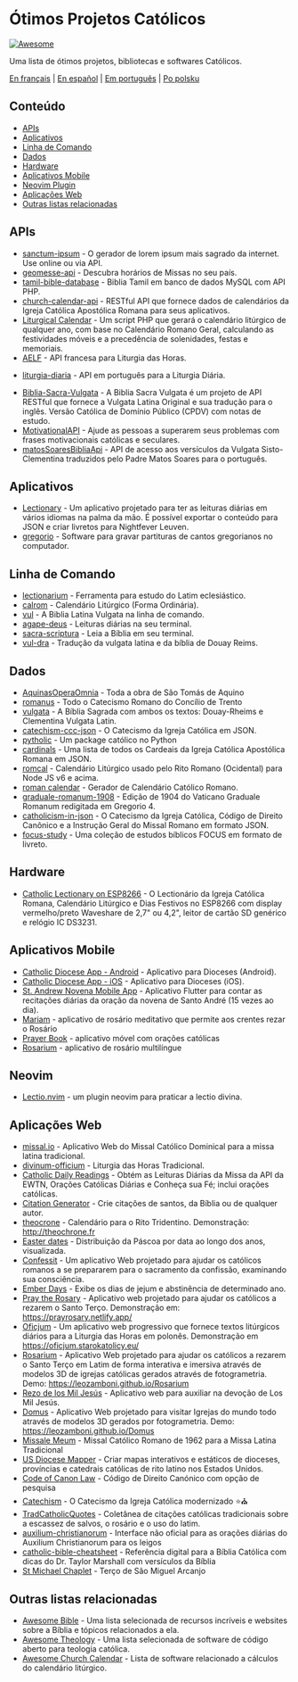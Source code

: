 # Ótimos Projetos Católicos

[![Awesome](https://cdn.rawgit.com/sindresorhus/awesome/d7305f38d29fed78fa85652e3a63e154dd8e8829/media/badge.svg)](https://github.com/sindresorhus/awesome)

Uma lista de ótimos projetos, bibliotecas e softwares Católicos.

[En français](https://github.com/servusdei2018/awesome-catholic/blob/master/README.fr.md) | [En español](https://github.com/servusdei2018/awesome-catholic/blob/master/README.es.md) | [Em português](https://github.com/servusdei2018/awesome-catholic/blob/master/README.pt-br.md) | [Po polsku](https://github.com/servusdei2018/awesome-catholic/blob/master/README.pl-pl.md)

## Conteúdo

  - [APIs](#apis)
  - [Aplicativos](#aplicativos)
  - [Linha de Comando](#linha-de-comando)
  - [Dados](#dados)
  - [Hardware](#hardware)
  - [Aplicativos Mobile](#aplicativos-mobile)
  - [Neovim Plugin](#neovim)
  - [Aplicações Web](#aplicações-web)
  - [Outras listas relacionadas](#outras-listas-relacionadas)

## APIs

* [sanctum-ipsum](https://github.com/graysonhicks/sanctum-ipsum) - O gerador de lorem ipsum mais sagrado da internet. Use online ou via API.
* [geomesse-api](https://github.com/carpedeum-fr/geomesse-api) - Descubra horários de Missas no seu país.
* [tamil-bible-database](https://github.com/jayarathina/Tamil-Bible-Database) - Biblia Tamil em banco de dados MySQL com API PHP.
* [church-calendar-api](https://github.com/igneus/church-calendar-api) - RESTful API que fornece dados de calendários da Igreja Católica Apostólica Romana para seus aplicativos.
* [Liturgical Calendar](https://github.com/Liturgical-Calendar/LiturgicalCalendarAPI) - Um script PHP que gerará o calendário litúrgico de qualquer ano, com base no Calendário Romano Geral, calculando as festividades móveis e a precedência de solenidades, festas e memoriais.
* [AELF](https://api.aelf.org/) - API francesa para Liturgia das Horas.
- [liturgia-diaria](https://github.com/Dancrf/liturgia-diaria) - API em português para a Liturgia Diária.
* [Biblia-Sacra-Vulgata](https://github.com/aseemsavio/Biblia-Sacra-Vulgata) - A Biblia Sacra Vulgata é um projeto de API RESTful que fornece a Vulgata Latina Original e sua tradução para o inglês. Versão Católica de Domínio Público (CPDV) com notas de estudo.
* [MotivationalAPI](https://github.com/GomezMig03/MotivationalAPI) - Ajude as pessoas a superarem seus problemas com frases motivacionais católicas e seculares.
* [matosSoaresBibliaApi](https://github.com/edsonbittencourt/matosSoaresBibliaApi) - API de acesso aos versículos da Vulgata Sisto-Clementina traduzidos pelo Padre Matos Soares para o português.

## Aplicativos

* [Lectionary](https://github.com/Dev1an/Lectionary) - Um aplicativo projetado para ter as leituras diárias em vários idiomas na palma da mão. É possível exportar o conteúdo para JSON e criar livretos para Nightfever Leuven.
* [gregorio](https://github.com/gregorio-project/gregorio) - Software para gravar partituras de cantos gregorianos no computador.

## Linha de Comando

* [lectionarium](https://github.com/davidrmcharles/lectionarium) - Ferramenta para estudo do Latim eclesiástico.
* [calrom](https://github.com/calendarium-romanum/calrom) - Calendário Litúrgico (Forma Ordinária).
* [vul](https://github.com/LukeSmithxyz/vul) - A Biblia Latina Vulgata na linha de comando.
* [agape-deus](https://github.com/ngorden/agape-deus) - Leituras diárias na seu terminal.
* [sacra-scriptura](https://github.com/ngorden/sacra-scriptura) - Leia a Bíblia em seu terminal.
* [vul-dra](https://github.com/RaynardGerraldo/vul-dra/) - Tradução da vulgata latina e da bíblia de Douay Reims.

## Dados

* [AquinasOperaOmnia](https://github.com/Geremia/AquinasOperaOmnia) - Toda a obra de São Tomás de Aquino
* [romanus](https://github.com/borderstech/romanus) - Todo o Catecismo Romano do Concílio de Trento
* [vulgata](https://github.com/borderstech/vulgata) - A Bíblia Sagrada com ambos os textos: Douay-Rheims e Clementina Vulgata Latin.
* [catechism-ccc-json](https://github.com/nossbigg/catechism-ccc-json) - O Catecismo da Igreja Católica em JSON.
* [pytholic](https://github.com/Medromenax/pytholic) - Um package católico no Python
* [cardinals](https://github.com/ChrisVo/cardinals) - Uma lista de todos os Cardeais da Igreja Católica Apostólica Romana em JSON.
* [romcal](https://github.com/romcal/romcal) - Calendário Litúrgico usado pelo Rito Romano (Ocidental) para Node JS v6 e acima.
* [roman calendar](https://github.com/jayarathina/Roman-Calendar) - Gerador de Calendário Católico Romano.
* [graduale-romanum-1908](https://github.com/ahinkley/graduale-romanum-1908) - Edição de 1904 do Vaticano Graduale Romanum redigitada em Gregorio 4.
* [catholicism-in-json](https://github.com/aseemsavio/catholicism-in-json) - O Catecismo da Igreja Católica, Código de Direito Canônico e a Instrução Geral do Missal Romano em formato JSON.
* [focus-study](https://github.com/rvbcldud/focus-study) - Uma coleção de estudos bíblicos FOCUS em formato de livreto.

## Hardware

* [Catholic Lectionary on ESP8266](https://github.com/plishman/Catholic-Lectionary-on-ESP8266) - O Lectionário da Igreja Católica Romana, Calendário Litúrgico e Dias Festivos no ESP8266 com display vermelho/preto Waveshare de 2,7" ou 4,2", leitor de cartão SD genérico e relógio IC DS3231.

## Aplicativos Mobile

* [Catholic Diocese App - Android](https://github.com/geerlingguy/Catholic-Diocese-App-Android) - Aplicativo para Dioceses (Android).
* [Catholic Diocese App - iOS](https://github.com/geerlingguy/Catholic-Diocese-App-iOS) - Aplicativo para Dioceses (iOS).
* [St. Andrew Novena Mobile App](https://github.com/mftruso/st-andrew-novena) - Aplicativo Flutter para contar as recitações diárias da oração da novena de Santo André (15 vezes ao dia).
* [Mariam](https://github.com/aldrinzigmundv/mariam) - aplicativo de rosário meditativo que permite aos crentes rezar o Rosário
* [Prayer Book](https://codeberg.org/jozo/prayer-book) - aplicativo móvel com orações católicas
* [Rosarium](https://codeberg.org/Krixec/Rosarium) - aplicativo de rosário multilíngue

## Neovim

* [Lectio.nvim](https://github.com/ngorden/lectio.nvim) - um plugin neovim para praticar a lectio divina.

## Aplicações Web

* [missal.io](https://github.com/benyanke/missal.io) - Aplicativo Web do Missal Católico Dominical para a missa latina tradicional.
* [divinum-officium](https://github.com/DivinumOfficium/divinum-officium) - Liturgia das Horas Tradicional.
* [Catholic Daily Readings](https://github.com/tbaba007/CatholicDaily) - Obtém as Leituras Diárias da Missa da API da EWTN, Orações Católicas Diárias e Conheça sua Fé; inclui orações católicas.
* [Citation Generator](https://github.com/matefs/Citation-Generator) - Crie citações de santos, da Bíblia ou de qualquer autor.
* [theocrone](https://github.com/paucazou/theochrone) - Calendário para o Rito Tridentino. Demonstração: http://theochrone.fr
* [Easter dates](https://easter-dates.gavinr.com/) - Distribuição da Páscoa por data ao longo dos anos, visualizada.
* [Confessit](https://github.com/kas-catholic/confessit-web) - Um aplicativo Web projetado para ajudar os católicos romanos a se prepararem para o sacramento da confissão, examinando sua consciência.
* [Ember Days](https://github.com/saint-isidore-guild/ember-days) - Exibe os dias de jejum e abstinência de determinado ano.
* [Pray the Rosary](https://github.com/marchiartur/pray-the-rosary) - Aplicativo web projetado para ajudar os católicos a rezarem o Santo Terço. Demonstração em: https://prayrosary.netlify.app/
* [Oficjum](https://github.com/anna-wro/rkk) - Um aplicativo web progressivo que fornece textos litúrgicos diários para a Liturgia das Horas em polonês. Demonstração em https://oficjum.starokatolicy.eu/
* [Rosarium](https://github.com/leozamboni/Rosarium) - Aplicativo Web projetado para ajudar os católicos a rezarem o Santo Terço em Latim de forma interativa e imersiva através de modelos 3D de igrejas católicas gerados através de fotogrametria. Demo: https://leozamboni.github.io/Rosarium
* [Rezo de los Mil Jesús](https://github.com/emamut/rezo-mil-jesus) - Aplicativo web para auxiliar na devoção de Los Mil Jesús.
* [Domus](https://github.com/leozamboni/Domus) - Aplicativo Web projetado para visitar Igrejas do mundo todo através de modelos 3D gerados por fotogrametria. Demo: https://leozamboni.github.io/Domus
* [Missale Meum](https://github.com/mmolenda/missalemeum) - Missal Católico Romano de 1962 para a Missa Latina Tradicional
* [US Diocese Mapper](https://github.com/kburchfiel/us_diocese_mapper/) - Criar mapas interativos e estáticos de dioceses, províncias e catedrais católicas de rito latino nos Estados Unidos.
* [Code of Canon Law](https://github.com/shineministry/codeofcanonlaw) - Código de Direito Canónico com opção de pesquisa
* [Catechism](https://github.com/nossbigg/catechism) - O Catecismo da Igreja Católica modernizado ⭐️⛪️
* [TradCatholicQuotes](https://github.com/nonnobisdomine62/tradcathquotes) -  Coletânea de citações católicas tradicionais sobre a escassez de salvos, o rosário e o uso do latim.
* [auxilium-christianorum](https://github.com/nonnobisdomine62/auxilium-christianorum-frontend) - Interface não oficial para as orações diárias do Auxilium Christianorum para os leigos
* [catholic-bible-cheatsheet](https://github.com/nonnobisdomine62/catholic-bible-cheatsheet) - Referência digital para a Bíblia Católica com dicas do Dr. Taylor Marshall com versículos da Bíblia
* [St Michael Chaplet](https://github.com/port19x/StMichaelChaplet) - Terço de São Miguel Arcanjo

## Outras listas relacionadas

- [Awesome Bible](https://github.com/awesome-bible/awesome-bible.github.io) - Uma lista selecionada de recursos incríveis e websites sobre a Bíblia e tópicos relacionados a ela.
- [Awesome Theology](https://github.com/historical-theology/awesome-theology) - Uma lista selecionada de software de código aberto para teologia católica.
- [Awesome Church Calendar](https://github.com/calendarium-romanum/awesome-church-calendar) - Lista de software relacionado a cálculos do calendário litúrgico.
